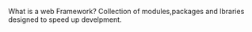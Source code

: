 What is a web Framework?
Collection of modules,packages and lbraries designed to speed up develpment.